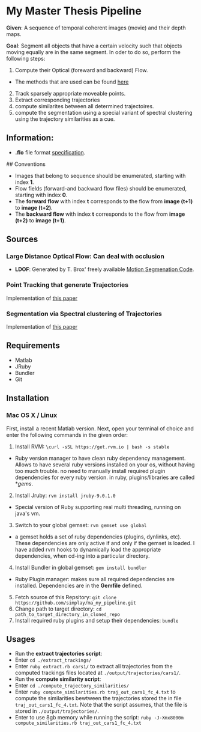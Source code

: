 # My Master Thesis Pipeline

**Given**: A sequence of temporal coherent images (movie) and their depth maps.

**Goal**: Segment all objects that have a certain velocity such that objects moving equally are in the same segment. In oder to do so, perform the following steps:

1. Compute their Optical (foreward and backward) Flow.
 + The methods that are used can be found [here](https://github.com/simplay/ma_pipeline)
2. Track sparsely appropriate moveable points.
3. Extract corresponding trajectories
4. compute similarites between all determined trajectoires.
5. compute the segmentation using a special variant of spectral clustering using the trajectory similarities as a cue.

## Information:
+ **.flo** file format [specification](http://vision.middlebury.edu/flow/code/flow-code/README.txt).

## Conventions

+ Images that belong to sequence should be enumerated, starting with index **1**.
+ Flow fields (forward-and backward flow files) should be enumerated, starting with index **0**.
 + The **forward flow** with index **t** corresponds to the flow from **image (t+1)** to **image (t+2)**.
 + The **backward flow** with index **t** corresponds to the flow from **image (t+2)** to **image (t+1)**.

## Sources

### Large Distance Optical Flow: Can deal with occlusion
+ **LDOF**: Generated by T. Brox' freely available [Motion Segmenation Code](http://lmb.informatik.uni-freiburg.de/resources/binaries/eccv2010_mosegLinux64.zip). 

### Point Tracking that generate Trajectories 
Implementation of [this paper](http://lmb.informatik.uni-freiburg.de/people/brox/pub/sundaram_eccv10.pdf)

### Segmentation via Spectral clustering of Trajectories
Implementation of [this paper](http://ieeexplore.ieee.org/stamp/stamp.jsp?tp=&arnumber=6682905)

## Requirements
+ Matlab
+ JRuby
+ Bundler
+ Git

## Installation

### Mac OS X / Linux

First, install a recent Matlab version. Next, open your terminal of choice and enter the following commands in the given order:

1. Install RVM: `\curl -sSL https://get.rvm.io | bash -s stable`
 + Ruby version manager to have clean ruby dependency management. Allows to have several ruby versions installed on your os, without having too much trouble. no need to manually install required plugin dependencies for every ruby version. in ruby, plugins/libraries are called **gems*.
2. Install Jruby: `rvm install jruby-9.0.1.0`
 + Special version of Ruby supporting real multi threading, running on java's vm.
3. Switch to your global gemset: `rvm gemset use global`
 + a gemset holds a set of ruby dependencies (plugins, dynlinks, etc). These dependencies are only active if and only if the gemset is loaded. I have added rvm hooks to dynamically load the appropriate dependencies, when cd-ing into a particular directory.
4. Install Bundler in global gemset: `gem install bundler`
 + Ruby Plugin manager: makes sure all required dependencies are installed. Dependencies are in the **Gemfile** defined.
5. Fetch source of this Repsitory: `git clone https://github.com/simplay/ma_my_pipeline.git`
6. Change path to target directory: `cd path_to_target_directory_in_cloned_repo`
7. Install required ruby plugins and setup their dependencies: `bundle`

## Usages

+ Run the **extract trajectories script**: 
 + Enter `cd ./extract_trackings/`
 + Enter `ruby extract.rb cars1/` to extract all trajectories from the computed trackings files located at `./output/trajectories/cars1/`.
+ Run the **compute similarity script**: 
 + Enter `cd ./compute_trajectory_similarities/`
 + Enter `ruby compute_similarities.rb traj_out_cars1_fc_4.txt` to compute the similarities bewtween the trajectories stored the in file `traj_out_cars1_fc_4.txt`. Note that the script assumes, that the file is stored in `./output/trajectories/`.
 + Enter to use 8gb memory while running the script: `ruby -J-Xmx8000m compute_similarities.rb traj_out_cars1_fc_4.txt`
